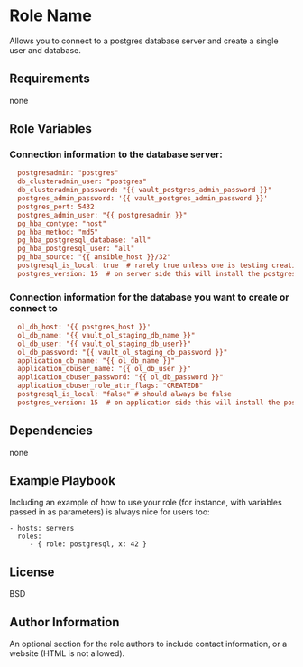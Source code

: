 Role Name
=========

Allows you to connect to a postgres database server and create a single user and database.

Requirements
------------

none

Role Variables
--------------

### Connection information to the database server: 
```ini
  postgresadmin: "postgres"
  db_clusteradmin_user: "postgres"
  db_clusteradmin_password: "{{ vault_postgres_admin_password }}"
  postgres_admin_password: '{{ vault_postgres_admin_password }}'
  postgres_port: 5432
  postgres_admin_user: "{{ postgresadmin }}"
  pg_hba_contype: "host"
  pg_hba_method: "md5"
  pg_hba_postgresql_database: "all"
  pg_hba_postgresql_user: "all"
  pg_hba_source: "{{ ansible_host }}/32"
  postgresql_is_local: true  # rarely true unless one is testing creating a new db server
  postgres_version: 15  # on server side this will install the postgresql server version
```

### Connection information for the database you want to create or connect to
```ini
  ol_db_host: '{{ postgres_host }}'
  ol_db_name: "{{ vault_ol_staging_db_name }}"
  ol_db_user: "{{ vault_ol_staging_db_user}}"
  ol_db_password: "{{ vault_ol_staging_db_password }}"
  application_db_name: "{{ ol_db_name }}"
  application_dbuser_name: "{{ ol_db_user }}"
  application_dbuser_password: "{{ ol_db_password }}"
  application_dbuser_role_attr_flags: "CREATEDB"
  postgresql_is_local: "false" # should always be false
  postgres_version: 15  # on application side this will install the postgresql client version
```
    
Dependencies
------------

none

Example Playbook
----------------

Including an example of how to use your role (for instance, with variables
passed in as parameters) is always nice for users too:

    - hosts: servers
      roles:
         - { role: postgresql, x: 42 }

License
-------

BSD

Author Information
------------------

An optional section for the role authors to include contact information, or a
website (HTML is not allowed).
